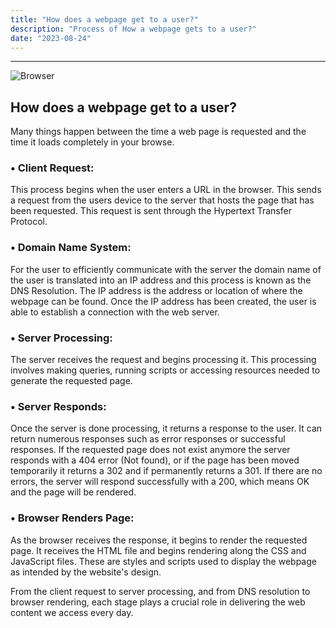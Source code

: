 ```yaml
---
title: "How does a webpage get to a user?"
description: "Process of How a webpage gets to a user?"
date: "2023-08-24"
---
```


---

![Browser](https://media.dev.to/cdn-cgi/image/width=1000,height=420,fit=cover,gravity=auto,format=auto/https%3A%2F%2Fdev-to-uploads.s3.amazonaws.com%2Fuploads%2Farticles%2Fyzjihoubx79rwv2h4pnm.png)

## How does a webpage get to a user?

Many things happen between the time a web page is requested and the time it loads completely in your browse.

### • Client Request:

This process begins when the user enters a URL in the browser. This sends a request from the users device to the server that hosts the page that has been requested. This request is sent through the Hypertext Transfer Protocol.

### • Domain Name System:

For the user to efficiently communicate with the server the domain name of the user is translated into an IP address and this process is known as the DNS Resolution. The IP address is the address or location of where the webpage can be found. Once the IP address has been created, the user is able to establish a connection with the web server.

### • Server Processing:

The server receives the request and begins processing it. This processing involves making queries, running scripts or accessing resources needed to generate the requested page.

### • Server Responds:

Once the server is done processing, it returns a response to the user. It can return numerous responses such as error responses or successful responses. If the requested page does not exist anymore the server responds with a 404 error (Not found), or if the page has been moved temporarily it returns a 302 and if permanently returns a 301. If there are no errors, the server will respond successfully with a 200, which means OK and the page will be rendered.

### • Browser Renders Page:

As the browser receives the response, it begins to render the requested page. It receives the HTML file and begins rendering along the CSS and JavaScript files. These are styles and scripts used to display the webpage as intended by the website's design.

From the client request to server processing, and from DNS resolution to browser rendering, each stage plays a crucial role in delivering the web content we access every day.
